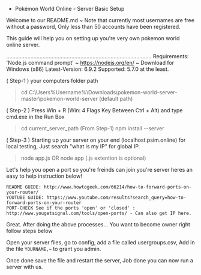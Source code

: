 - Pokémon World Online - Server Basic Setup 

Welcome to our README.md ~ Note that currently most usernames are free without a password, Only less than 50 accounts have been registered.

This guide will help you on setting up you're very own pokemon world online server.

................................................................................................
Requirements: 'Node.js command prompt' ~ https://nodejs.org/en/ ~ Download for Windows (x86) Latest-Version: 6.9.2 Supported: 5.7.0 at the least.

( Step-1 ) your computers folder path

> cd C:\Users\%Username%\Downloads\pokemon-world-server-master\pokemon-world-server (default path)

( Step-2 ) Press Win + R (Win: 4 Flags Key Between Ctrl + Alt) and type cmd.exe in the Run Box
> cd current_server_path (From Step-1)
> npm install --server

( Step-3 ) Starting up your server on your end (localhost.psim.online) for local testing, Just search "what is my IP" for global IP.

> node app.js OR node app (.js extention is optional)

Let's help you open a port so you're freinds can join you're server heres an easy to help instruction below!

~~~~~~~~~~~~~~~~~~~~~~~~~~~~~~~~~~~~~~~~~~~~~~~~~~~~~~~~~~~~~~~~~~~~~~~~~~~~~~~~~~~~~~~~~~~~~~
README GUIDE: http://www.howtogeek.com/66214/how-to-forward-ports-on-your-router/
YOUTUBE GUIDE: https://www.youtube.com/results?search_query=how-to-forward-ports-on-your-router
PORT-CHECK See if the ports 'open' or 'closed' : http://www.yougetsignal.com/tools/open-ports/ - Can also get IP here.
~~~~~~~~~~~~~~~~~~~~~~~~~~~~~~~~~~~~~~~~~~~~~~~~~~~~~~~~~~~~~~~~~~~~~~~~~~~~~~~~~~~~~~~~~~~~~~~

Great. After doing the above processes... You want to become owner right follow steps below

Open your server files, go to config, add a file called usergroups.csv, Add in the file ``YOURNAME,~`` to grant you admin.

Once done save the file and restart the server, Job done you can now run a server with us.
